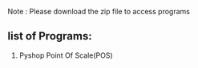 
Note : Please download the zip file to access programs

list of Programs:
------------------

1) Pyshop Point Of Scale(POS)
